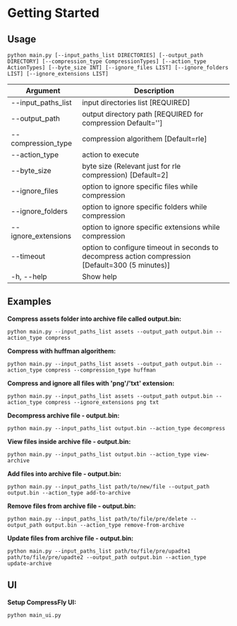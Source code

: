 # Getting Started

## Usage

`python main.py [--input_paths_list DIRECTORIES] [--output_path DIRECTORY] [--compression_type CompressionTypes] [--action_type ActionTypes] [--byte_size INT] [--ignore_files LIST] [--ignore_folders LIST] [--ignore_extensions LIST]`

| Argument                            | Description                                             |
|-------------------------------------|---------------------------------------------------------| 
| --input_paths_list                  | input directories list [REQUIRED]                       | 
| --output_path                       | output directory path  [REQUIRED for compression Default='']                                 |
| --compression_type                  | compression algorithem [Default=rle]                              |
| --action_type                       | action to execute                                       |
| --byte_size                         | byte size (Relevant just for rle compression) [Default=2]           |
| --ignore_files                      | option to ignore specific files while compression       |
| --ignore_folders                    | option to ignore specific folders while compression     |
| --ignore_extensions                 | option to ignore specific extensions while compression  |
| --timeout                           | option to configure timeout in seconds to decompress action compression [Default=300 (5 minutes)] |
| -h, --help                          | Show help                                               |

## Examples

**Compress assets folder into archive file called output.bin:**

`python main.py --input_paths_list assets --output_path output.bin --action_type compress`

**Compress with huffman algorithem:**

`python main.py --input_paths_list assets --output_path output.bin --action_type compress --compression_type huffman`

**Compress and ignore all files with 'png'/'txt' extension:**

`python main.py --input_paths_list assets --output_path output.bin --action_type compress --ignore_extensions png txt`

**Decompress archive file - output.bin:**

`python main.py --input_paths_list output.bin --action_type decompress`

**View files inside archive file - output.bin:**

`python main.py --input_paths_list output.bin --action_type view-archive`

**Add files into archive file - output.bin:**

`python main.py --input_paths_list path/to/new/file --output_path output.bin --action_type add-to-archive`

**Remove files from archive file - output.bin:**

`python main.py --input_paths_list path/to/file/pre/delete --output_path output.bin --action_type remove-from-archive`

**Update files from archive file - output.bin:**

`python main.py --input_paths_list path/to/file/pre/upadte1 path/to/file/pre/upadte2 --output_path output.bin --action_type update-archive`


## UI   
**Setup CompressFly UI:**

`python main_ui.py`
